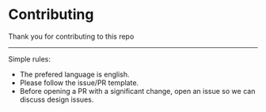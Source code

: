 # Contributing

Thank you for contributing to this repo

------

Simple rules:

- The prefered language is english.
- Please follow the issue/PR template.
- Before opening a PR with a significant change, open an issue so we can discuss design issues.
